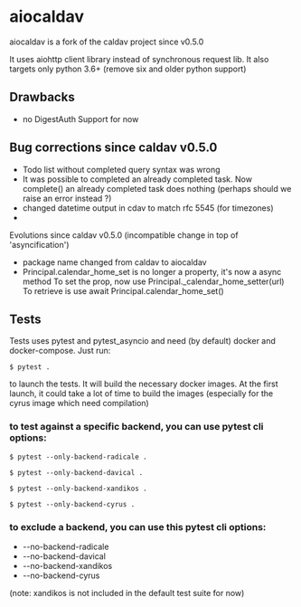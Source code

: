 # aiocaldav

aiocaldav is a fork of the caldav project since v0.5.0

It uses aiohttp client library instead of synchronous request lib.
It also targets only python 3.6+ (remove six and older python support)

## Drawbacks

* no DigestAuth Support for now

## Bug corrections since caldav v0.5.0

* Todo list without completed query syntax was wrong
* It was possible to completed an already completed task. Now complete() an already
  completed task does nothing (perhaps should we raise an error instead ?)
* changed datetime output in cdav to match rfc 5545 (for timezones)
* 

Evolutions since caldav v0.5.0 (incompatible change in top of 'asyncification')

* package name changed from caldav to aiocaldav
* Principal.calendar_home_set is no longer a property, it's now a async method
  To set the prop, now use Principal._calendar_home_setter(url)
  To retrieve is use await Principal.calendar_home_set()

## Tests

Tests uses pytest and pytest_asyncio and need (by default) docker and docker-compose.
Just run: 

```
$ pytest .
```

to launch the tests.
It will build the necessary docker images.
At the first launch, it could take a lot of time to build the images (especially for the cyrus image which need compilation)

### to test against a specific backend, you can use pytest cli options:

```
$ pytest --only-backend-radicale .
```


```
$ pytest --only-backend-davical .
```


```
$ pytest --only-backend-xandikos .
```


```
$ pytest --only-backend-cyrus .
```

### to exclude a backend, you can use this pytest cli options:

* --no-backend-radicale
* --no-backend-davical
* --no-backend-xandikos
* --no-backend-cyrus

(note: xandikos is not included in the default test suite for now)

